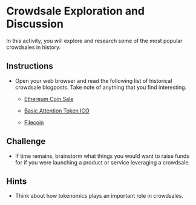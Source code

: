 # Crowdsale Exploration and Discussion

In this activity, you will explore and research some of the most popular crowdsales in history.

## Instructions

* Open your web browser and read the following list of historical crowdsale blogposts. Take note of anything that you find interesting.

  * [Ethereum Coin Sale](https://blog.ethereum.org/2014/07/22/launching-the-ether-sale/)

  * [Basic Attention Token ICO](https://medium.com/@ether_world/basic-attention-token-bat-ico-an-electrifying-crowd-sale-eda799774671)

  * [Filecoin](https://coinivore.com/2017/08/12/filecoin-ico-launches-today-cant-get-accredited-investors/)

## Challenge

* If time remains, brainstorm what things you would want to raise funds for if you were launching a product or service leveraging a crowdsale.

## Hints

* Think about how tokenomics plays an important role in crowdsales.
